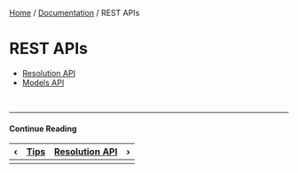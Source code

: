 [Home](/#/) / [Documentation](/#/docs) / REST APIs


# REST APIs


- [Resolution API](/#/docs/rest-apis/resolution-api)
- [Models API](/#/docs/rest-apis/models-api)


&nbsp;

----

#### Continue Reading

|&#8249;|[Tips](/#/docs/entity-models/tips)|[Resolution API](/#/docs/rest-apis/resolution-api)|&#8250;|
|:---|:---|---:|---:|
|    |    |    |    |
